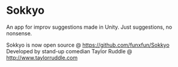# Sokkyo
An app for improv suggestions made in Unity. Just suggestions, no nonsense.

Sokkyo is now open source @ https://github.com/funxfun/Sokkyo
Developed by stand-up comedian Taylor Ruddle @ http://www.taylorruddle.com

